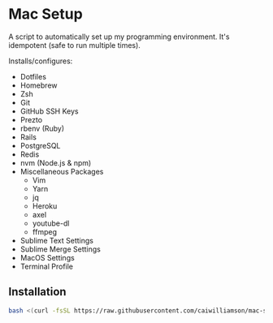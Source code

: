 # Mac Setup

A script to automatically set up my programming environment. It's idempotent (safe to run multiple times).

Installs/configures:
* Dotfiles
* Homebrew
* Zsh
* Git
* GitHub SSH Keys
* Prezto
* rbenv (Ruby)
* Rails
* PostgreSQL
* Redis
* nvm (Node.js & npm)
* Miscellaneous Packages
  * Vim
  * Yarn
  * jq
  * Heroku
  * axel
  * youtube-dl
  * ffmpeg
* Sublime Text Settings
* Sublime Merge Settings
* MacOS Settings
* Terminal Profile

## Installation
```bash
bash <(curl -fsSL https://raw.githubusercontent.com/caiwilliamson/mac-setup/master/setup)
```
